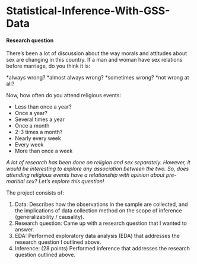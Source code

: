 # Statistical-Inference-With-GSS-Data

#### Research question
There’s been a lot of discussion about the way morals and attitudes about sex are changing in this country. If a man and woman have sex relations before marriage, do you think it is:

*always wrong?
*almost always wrong?
*sometimes wrong?
*not wrong at all?

Now, how often do you attend religious events:

* Less than once a year?
* Once a year?
* Several times a year
* Once a month
* 2-3 times a month?
* Nearly every week
* Every week
* More than once a week

*A lot of research has been done on religion and sex separately. However, it would be interesting to explore any association between the two. So, does attending religious events have a relationship with opinion about pre-maritial sex? Let’s explore this question!*

The project consists of:

1. Data: Describes how the observations in the sample are collected, and the implications of data collection method on the scope of inference (generalizability / causality).
2. Research question: Came up with a research question that I wanted to answer.
3. EDA: Performed exploratory data analysis (EDA) that addresses the research question I outlined above.
4. Inference: (28 points) Performed inference that addresses the research question outlined above.
